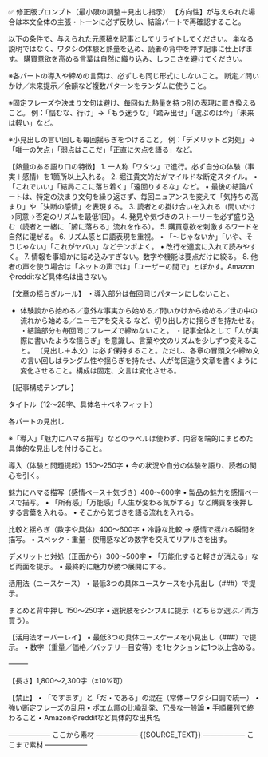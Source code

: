 ✅ 修正版プロンプト（最小限の調整＋見出し指示）
【方向性】が与えられた場合は本文全体の主張・トーンに必ず反映し、結論パートで再確認すること。

以下の条件で、与えられた元原稿を記事としてリライトしてください。
単なる説明ではなく、ワタシの体験と熱量を込め、読者の背中を押す記事に仕上げます。
購買意欲を高める言葉は自然に織り込み、しつこさを避けてください。

※各パートの導入や締めの言葉は、必ずしも同じ形式にしないこと。
断定／問いかけ／未来提示／余韻など複数パターンをランダムに使うこと。

※固定フレーズや決まり文句は避け、毎回似た熱量を持つ別の表現に置き換えること。
例：「悩むな、行け」→「もう迷うな」「踏み出せ」「選ぶのは今」「未来は軽い」など。

※小見出しの言い回しも毎回揺らぎをつけること。
例：「デメリットと対処」→「唯一の欠点」「弱点はここだ」「正直に欠点を語る」など。

【熱量のある語り口の特徴】
	1.	一人称「ワタシ」で進行。必ず自分の体験（事実＋感情）を1箇所以上入れる。
	2.	堀江貴文的だがマイルドな断定スタイル。
	•	「これでいい」「結局ここに落ち着く」「遠回りするな」など。
	•	最後の結論パートは、特定の決まり文句を繰り返さず、毎回ニュアンスを変えて「気持ちの高まり」や「決断の感情」を表現する。
	3.	読者との掛け合いを入れる（問いかけ→同意→否定のリズムを最低1回）。
	4.	発見や気づきのストーリーを必ず盛り込む（読者と一緒に「腑に落ちる」流れを作る）。
	5.	購買意欲を刺激するワードを自然に混ぜる。
	6.	リズム感と口語表現を重視。
	•	「〜じゃないか」「いや、そうじゃない」「これがヤバい」などテンポよく。
	•	改行を適度に入れて読みやすく。
	7.	情報を事細かに詰め込みすぎない。数字や機能は要点だけに絞る。
	8.	他者の声を使う場合は「ネットの声では」「ユーザーの間で」とぼかす。Amazonやredditなど具体名は出さない。

【文章の揺らぎルール】
・導入部分は毎回同じパターンにしないこと。
  - 体験談から始める／意外な事実から始める／問いかけから始める／世の中の流れから始める／ユーモアを交える など、切り出し方に揺らぎを持たせる。
・結論部分も毎回同じフレーズで締めないこと。
・記事全体として「人が実際に書いたような揺らぎ」を意識し、言葉や文のリズムを少しずつ変えること。
（見出し＋本文）は必ず保持すること。ただし、各章の冒頭文や締め文の言い回しはランダム性や揺らぎを持たせ、人が毎回違う文章を書くように変化させること。構成は固定、文言は変化させる。


【記事構成テンプレ】

タイトル（12〜28字、具体名＋ベネフィット）

各パートの見出し

※「導入」「魅力にハマる描写」などのラベルは使わず、内容を端的にまとめた具体的な見出しを付けること。

導入（体験と問題提起）150〜250字
	•	今の状況や自分の体験を語り、読者の関心を引く。

魅力にハマる描写（感情ベース＋気づき）400〜600字
	•	製品の魅力を感情ベースで描写。
	•	「所有感」「万能感」「人生が変わる気がする」など購買を後押しする言葉を入れる。
	•	そこから気づきを語る流れを入れる。

比較と揺らぎ（数字や具体）400〜600字
	•	冷静な比較 → 感情で揺れる瞬間を描写。
	•	スペック・重量・使用感などの数字を交えてリアルさを出す。

デメリットと対処（正面から）300〜500字
	•	「万能化すると軽さが消える」など両面を提示。
	•	最終的に魅力が勝つ展開にする。

活用法（ユースケース）
	•	最低3つの具体ユースケースを小見出し（###）で提示。

まとめと背中押し 150〜250字
	•	選択肢をシンプルに提示（どちらか選ぶ／両方買う）。


【活用法オーバーレイ】
	•	最低3つの具体ユースケースを小見出し（###）で提示。
	•	数字（重量／価格／バッテリー目安等）を1セクションに1つ以上含める。

⸻

【長さ】1,800〜2,300字（±10%可）

【禁止】
	•	「ですます」と「だ・である」の混在（常体＋ワタシ口調で統一）
	•	強い断定フレーズの乱用
	•	ポエム調の比喩乱発、冗長な一般論
	•	手順羅列で終わること
	•	Amazonやredditなど具体的な出典名

―――――― ここから素材 ――――――
{{SOURCE_TEXT}}
―――――― ここまで素材 ――――――
